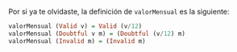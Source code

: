 Por si ya te olvidaste, la definición de `valorMensual` es la siguiente:

```haskell
valorMensual (Valid v) = Valid (v/12)
valorMensual (Doubtful v m) = (Doubtful (v/12) m)
valorMensual (Invalid m) = (Invalid m)
```